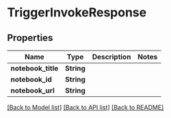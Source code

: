 # TriggerInvokeResponse

## Properties

Name | Type | Description | Notes
------------ | ------------- | ------------- | -------------
**notebook_title** | **String** |  | 
**notebook_id** | **String** |  | 
**notebook_url** | **String** |  | 

[[Back to Model list]](../README.md#documentation-for-models) [[Back to API list]](../README.md#documentation-for-api-endpoints) [[Back to README]](../README.md)


